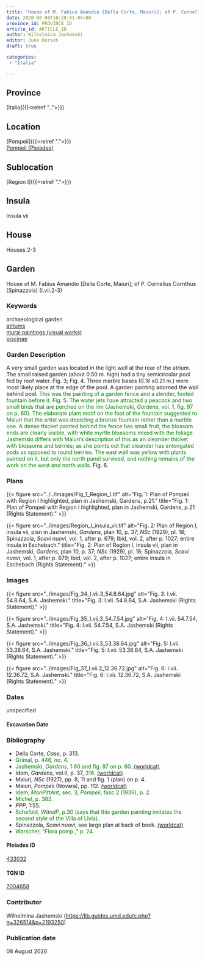 ```yaml
---
title: "House of M. Fabius Amandio [Della Corte, Maiuri]; of P. Cornelius Cornthus [Spinazzola] (I.vii.2-3)"
date: 2020-08-08T10:28:51-04:00
province_id: PROVINCE_ID
article_id: ARTICLE_ID
author: Wilhelmina Jashemski
editor: June Dorsch
draft: true

categories:
 - "Italia"

---
```


## Province

[Italia]({{<relref "..">}})

## Location

[Pompeii]({{<relref ".">}}) \
[Pompeii (Pleiades)](https://pleiades.stoa.org/places/433032)

## Sublocation

[Region I]({{<relref ".">}})

## Insula

Insula vii

## House

Houses 2-3

## Garden

House of M. Fabius Amandio [Della Corte, Maiuri]; of P. Cornelius Cornthus [Spinazzola] (I.vii.2-3)

### Keywords

archaeological garden \
[atriums](http://vocab.getty.edu/page/aat/300004097) \
[mural paintings (visual works)](http://vocab.getty.edu/page/aat/300033644) \
[piscinae]( http://vocab.getty.edu/page/aat/300375619)

### Garden Description

A very small garden was located in the light well at the rear of the atrium. The small raised garden (about 0.50 m. high) had a tiny semicircular pool fed by roof water. Fig. 3; Fig. 4. Three marble bases (0.16 x0.21 m.) were most likely place at the edge of the pool. A garden painting adorned the wall behind pool. <span style="color:green">This was the painting of a garden fence and a slender, footed fountain before it. Fig. 5. The water jets have attracted a peacock and two small birds that are perched on the rim (Jashemski, *Gardens*, vol. 1, fig. 97 on p. 60). The elaborate plant motif on the foot of the fountain suggested to Maiuri that the artist was depicting a bronze fountain rather than a marble one. A dense thicket painted behind the fence has small fruit, the blossom ends are clearly visible, with white myrtle blossoms mixed with the foliage. Jashemski differs with Maiuri’s description of this as an oleander thicket with blossoms and berries; as she points out that oleander has enlongated pods as opposed to round berries. The east wall was yellow with plants painted on it, but only the north panel survived, and nothing remains of the work on the west and north walls. </span> Fig. 6.

<!--### Maps-->

<!--
OLD WAY (DO NOT USE)
![alt_text](../../images/image_name.ext)
*CAPTION*

NEW WAY ↓↓↓↓
{{< figure src="../../images/image_name.ext" alt="ALT_TEXT" title="CAPTION" >}}
-->

### Plans

{{< figure src="../../images/Fig_1_Region_I.tif" alt="Fig. 1: Plan of Pompeii with Region I highlighted, plan in Jashemski, Gardens, p.21." title="Fig. 1: Plan of Pompeii with Region I highlighted, plan in Jashemski, Gardens, p.21 (Rights Statement)." >}}

{{< figure src="../images/Region_I_insula_vii.tif" alt="Fig. 2: Plan of Region I, insula vii, plan in Jashemski, *Gardens*, plan 10, p. 37; *NSc* (1929), pl. 18; Spinazzola, *Scavi nuovi*, vol. 1, after p. 679; Ibid, vol. 2, after p. 1027; entire insula in Eschebach." title="Fig. 2: Plan of Region I, insula vii, plan in Jashemski, *Gardens*, plan 10, p. 37; *NSc* (1929), pl. 18; Spinazzola, *Scavi nuovi*, vol. 1, after p. 679; Ibid, vol. 2, after p. 1027; entire insula in Eschebach (Rights Statement)." >}}

### Images

{{< figure src="../images/Fig_34_I.vii.3_54.8.64.jpg" alt="Fig. 3: I.vii. 54.8.64, S.A. Jashemski." title="Fig. 3: I.vii. 54.8.64, S.A. Jashemski (Rights Statement)." >}}

{{< figure src="../images/Fig_35_I.vii.3_54.7.54.jpg" alt="Fig. 4: I.vii. 54.7.54, S.A. Jashemski." title="Fig. 4: I.vii. 54.7.54, S.A. Jashemski (Rights Statement)." >}}

{{< figure src="../images/Fig_36_I.vii.3_53.38.64.jpg" alt="Fig. 5: I.vii. 53.38.64, S.A. Jashemski." title="Fig. 5: I.vii. 53.38.64, S.A. Jashemski (Rights Statement)." >}}

{{< figure src="../images/Fig_37_I.vii.2_12.36.72.jpg" alt="Fig. 6: I.vii. 12.36.72, S.A. Jashemski." title="Fig. 6: I.vii. 12.36.72, S.A. Jashemski (Rights Statement)." >}}

### Dates

unspecified

#### Excavation Date


### Bibliography

* Della Corte, *Case*, p. 313.
* <span style="color:green">Grimal, p. 446, no. 4.</span>
* <span style="color:green">Jashemski, *Gardens*, 1:60 and fig. 97 on p. 60. [(worldcat)](http://www.worldcat.org/oclc/884024123)</span>
* Idem, *Gardens*, vol.II, p. 37, <span style="color:green">316.</span> [(worldcat)](http://www.worldcat.org/oclc/921816405)
* Maiuri, *NSc* (1927), pp. 8, 11 and fig. 1 (plan) on p. 4.
* Maiuri, *Pompeii* (Novara), pp. 112. [(worldcat)](http://www.worldcat.org/oclc/470375462)
* <span style="color:green">Idem, *MonPittAnt*, sec. 3, *Pompeii*, fasc.2 (1939), p. 2. </span>
* <span style="color:green">Michel, p. 382. </span>
* *PPP*, 1:55.
* <span style="color:green">Schefold, *WändP*, p.30 (says that this garden painting imitates the second style of the Villa of Livia).</span>
* Spinazzola, *Scavi nuovi*, see large plan at back of book. [(worldcat)](http://www.worldcat.org/oclc/883858580)
* <span style="color:green">Warscher, “Flora pomp.,” p. 24.</span>

<!--#### Periodo ID-->

<!-- [PERIODO_ID](https://pleiades.stoa.org/places/PLEIADES_ID) -->

#### Pleiades ID

[433032](https://pleiades.stoa.org/places/433032)

#### TGN ID

[7004658](http://vocab.getty.edu/page/tgn/7004658)

### Contributor

Wilhelmina Jashemski (https://lib.guides.umd.edu/c.php?g=326514&p=2193250)

### Publication date

08 August 2020

<!--### Related articles-->

<!-- Links to other related articles. Leave blank for now -->
